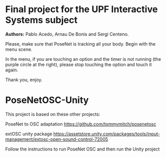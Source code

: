 # Final project for the UPF Interactive Systems subject 

**Authors:** Pablo Acedo, Arnau De Bonis and Sergi Centeno.

Please, make sure that PoseNet is tracking all your body. Begin with the menu scene. 

In the menu, if you are touching an option and the timer is not running (the purple circle at the right), please stop touching the option and touch it again.

Thank you, enjoy.


# PoseNetOSC-Unity

This project is based on these other projects: 

PoseNet to OSC adaptation
https://github.com/tommymitch/posenetosc 

extOSC unity package
https://assetstore.unity.com/packages/tools/input-management/extosc-open-sound-control-72005

Follow the instructions to run PoseNet OSC and then run the Unity project
